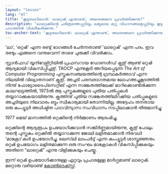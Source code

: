 ```yaml
---
layout: "lesson"
lang: "ml"
title: "കൂടുതലറിയാൻ: ലാറ്റെൿ എന്താണു്, അതെങ്ങനെ പ്രവര്‍ത്തിക്കുന്നു?"
description: "ലാറ്റെക്കിന്റെ ചരിത്രത്തെപ്പറ്റിയും ലഭ്യമായ മറ്റു വിധാനങ്ങളെപ്പറ്റിയും കൂടുതൽ പശ്ചാത്തല വിവരങ്ങൾ 
പാഠത്തിൽ വിശദീകരിക്കുന്നു."
toc-anchor-text: "കൂടുതലറിയാൻ: ലാറ്റെൿ എന്താണു്, അതെങ്ങനെ പ്രവര്‍ത്തിക്കുന്നു?"
---
```


'ലാ', 'റ്റെൿ' എന്ന രണ്ടു് ഭാഗങ്ങൾ ചേര്‍ന്നതാണു് 'ലാറ്റെൿ' എന്ന പദം. ഇവ രണ്ടും എങ്ങനെ വന്നുവെന്ന്
താഴെ ചുരുക്കി വിവരിക്കാം.

സ്റ്റാന്‍ഫഡ് യൂനിവേഴ്സിറ്റിയിൽ പ്രഫസറായ ഡോണള്‍ഡ് ക്നുതു് ആണു് റ്റെൿ ആദ്യമായി വികസിപ്പിച്ചതു്.
TAOCP എന്നുകൂടി അറിയപ്പെടുന്ന *The Art of Computer Programming* പുസ്തകസഞ്ചയത്തിന്റെ
ഗ്രന്ഥകര്‍ത്താവ് എന്ന നിലയിൽ വിഖ്യാതനാണ് ക്നുതു്. അച്ചടി പരമ്പരാഗതമായ ലോഹഅച്ചുകൂടത്തിൽ നിന്നു്
ഫോട്ടോടൈപ്‌സെറ്റിങ് എന്ന സങ്കേതത്തിലേക്ക് മാറിക്കൊണ്ടിരിക്കുന്ന കാലഘട്ടത്തിൽ, 1973ൽ ആ പുസ്തകങ്ങളുടെ
പുതിയ പതിപ്പുകൾ തയ്യാറാക്കുകയായിരുന്നു. ക്നുത്തിനു് പുതിയ സങ്കേതത്തിലിറക്കിയ പതിപ്പുകളുടെ അച്ചടിയുടെ
നിലവാരം ഒട്ടും സ്വീകാര്യമായി തോന്നിയില്ല. അദ്ദേഹം തനതായ ഒരു കംപ്യൂട്ടർ അധിഷ്ഠിത പാഠവിന്യാസ
സംവിധാനം നടപ്പിലാക്കാൻ തീരുമാനിച്ചു.
 
1977 മെയ് മാസത്തിൽ റ്റെക്കിന്റെ നിര്‍മ്മാണം ആരംഭിച്ചു.

റ്റെക്കിന്റെ ആദ്യരൂപം ഉപയോഗിക്കുവാൻ സങ്കീര്‍ണ്ണമായിരുന്നു, ക്നുതു് പോലും തന്റെ പുസ്തകം റ്റെക്കിൽ
തയ്യാറാക്കുന്ന ജോലി ലളിതമാക്കാൻ നിരവധി 'മാക്രോ'കൾ ഉപയോഗിച്ചു. ലെസ്‌ലി ലാംപര്‍ട്ട് എന്ന
കംപ്യൂട്ടർ ശാസ്ത്രജ്ഞനും റ്റെൿ ഉപയോഗം ലളിതമാക്കുന്ന ഒരു സംഘം മാക്രോകൾ വികസിപ്പിക്കുകയും
അതിനെ “ലാറ്റെൿ” എന്നു വിളിക്കുകയും ചെയ്തു.

ഇന്ന് റ്റെൿ ഉപയോഗിക്കാനുള്ള ഏറ്റവും പ്രചാരമുള്ള മാര്‍ഗ്ഗമാണു് ലാറ്റെൿ. മറ്റൊരു വഴിയാണു്
[കോണ്‍ടെക്സ്റ്റ്](https://www.contextgarden.net/).

